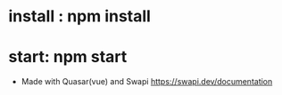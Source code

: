 # install : npm install

# start: npm start

- Made with Quasar(vue) and Swapi https://swapi.dev/documentation
